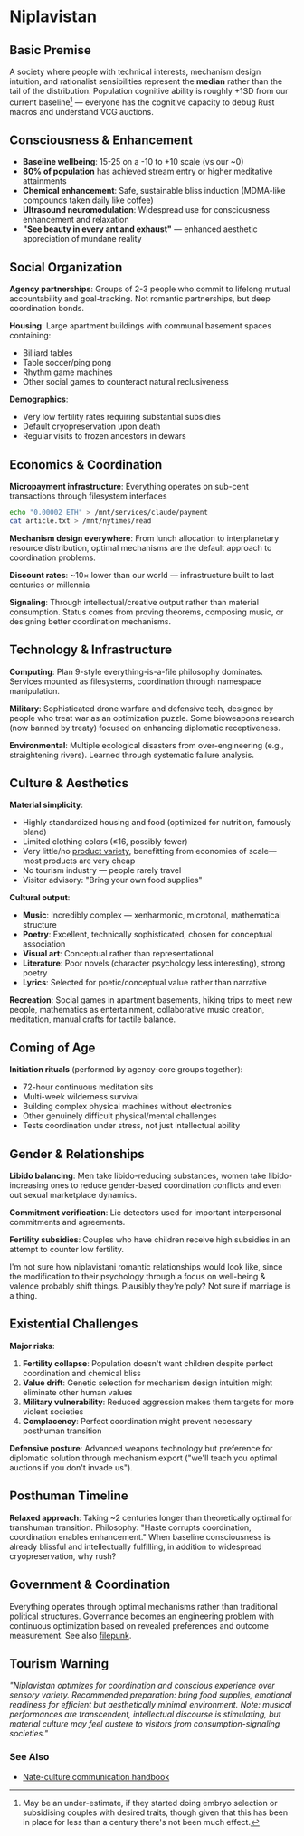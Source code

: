 # Niplavistan

## Basic Premise

A society where people with technical interests, mechanism design
intuition, and rationalist sensibilities represent the **median**
rather than the tail of the distribution. Population cognitive ability
is roughly +1SD from our current baseline[^1] — everyone has the cognitive
capacity to debug Rust macros and understand VCG auctions.

[^1]: May be an under-estimate, if they started doing embryo selection or subsidising couples with desired traits, though given that this has been in place for less than a century there's not been much effect.

## Consciousness & Enhancement

- **Baseline wellbeing**: 15-25 on a -10 to +10 scale (vs our ~0)
- **80% of population** has achieved stream entry or higher meditative attainments
- **Chemical enhancement**: Safe, sustainable bliss induction (MDMA-like compounds taken daily like coffee)
- **Ultrasound neuromodulation**: Widespread use for consciousness enhancement and relaxation
- **"See beauty in every ant and exhaust"** — enhanced aesthetic appreciation of mundane reality

## Social Organization

**Agency partnerships**: Groups of 2-3 people who commit to lifelong
mutual accountability and goal-tracking. Not romantic partnerships,
but deep coordination bonds.

**Housing**: Large apartment buildings with communal basement spaces containing:

- Billiard tables
- Table soccer/ping pong
- Rhythm game machines
- Other social games to counteract natural reclusiveness

**Demographics**:

- Very low fertility rates requiring substantial subsidies
- Default cryopreservation upon death
- Regular visits to frozen ancestors in dewars

## Economics & Coordination

**Micropayment infrastructure**: Everything operates on sub-cent
transactions through filesystem interfaces

```bash
echo "0.00002 ETH" > /mnt/services/claude/payment
cat article.txt > /mnt/nytimes/read
```

**Mechanism design everywhere**: From lunch allocation to interplanetary
resource distribution, optimal mechanisms are the default approach to
coordination problems.

**Discount rates**: ~10× lower than our world — infrastructure built
to last centuries or millennia

**Signaling**: Through intellectual/creative output rather than material
consumption. Status comes from proving theorems, composing music, or
designing better coordination mechanisms.

## Technology & Infrastructure

**Computing**: Plan 9-style everything-is-a-file philosophy
dominates. Services mounted as filesystems, coordination through namespace
manipulation.

**Military**: Sophisticated drone warfare and defensive tech, designed by
people who treat war as an optimization puzzle. Some bioweapons research
(now banned by treaty) focused on enhancing diplomatic receptiveness.

**Environmental**: Multiple ecological disasters from over-engineering
(e.g., straightening rivers). Learned through systematic failure analysis.

## Culture & Aesthetics

**Material simplicity**:

- Highly standardized housing and food (optimized for nutrition, famously bland)
- Limited clothing colors (≤16, possibly fewer)
- Very little/no [product variety](https://www.overcomingbias.com/p/what-cost-varietyhtml), benefitting from economies of scale—most products are very cheap
- No tourism industry — people rarely travel
- Visitor advisory: "Bring your own food supplies"

**Cultural output**:

- **Music**: Incredibly complex — xenharmonic, microtonal, mathematical structure
- **Poetry**: Excellent, technically sophisticated, chosen for conceptual association
- **Visual art**: Conceptual rather than representational
- **Literature**: Poor novels (character psychology less interesting), strong poetry
- **Lyrics**: Selected for poetic/conceptual value rather than narrative

**Recreation**: Social games in apartment basements, hiking trips to meet
new people, mathematics as entertainment, collaborative music creation,
meditation, manual crafts for tactile balance.

## Coming of Age

**Initiation rituals** (performed by agency-core groups together):

- 72-hour continuous meditation sits
- Multi-week wilderness survival
- Building complex physical machines without electronics
- Other genuinely difficult physical/mental challenges
- Tests coordination under stress, not just intellectual ability

## Gender & Relationships

**Libido balancing**: Men take libido-reducing substances, women take
libido-increasing ones to reduce gender-based coordination conflicts
and even out sexual marketplace dynamics.

**Commitment verification**: Lie detectors used for important
interpersonal commitments and agreements.

**Fertility subsidies**: Couples who have children receive high subsidies
in an attempt to counter low fertility.

I'm not sure how niplavistani romantic relationships would look like,
since the modification to their psychology through a focus on well-being
& valence probably shift things. Plausibly they're poly? Not sure if
marriage is a thing.

## Existential Challenges

**Major risks**:

1. **Fertility collapse**: Population doesn't want children despite perfect coordination and chemical bliss
2. **Value drift**: Genetic selection for mechanism design intuition might eliminate other human values
3. **Military vulnerability**: Reduced aggression makes them targets for more violent societies
4. **Complacency**: Perfect coordination might prevent necessary posthuman transition

**Defensive posture**: Advanced weapons technology but preference for
diplomatic solution through mechanism export ("we'll teach you optimal
auctions if you don't invade us").

## Posthuman Timeline

**Relaxed approach**: Taking ~2 centuries longer than theoretically
optimal for transhuman transition. Philosophy: "Haste corrupts
coordination, coordination enables enhancement." When baseline
consciousness is already blissful and intellectually fulfilling, in
addition to widespread cryopreservation, why rush?

## Government & Coordination

Everything operates through optimal mechanisms rather than traditional
political structures. Governance becomes an engineering problem with
continuous optimization based on revealed preferences and outcome
measurement. See also [filepunk](./filepunk.html).

## Tourism Warning

*"Niplavistan optimizes for coordination and conscious experience over
sensory variety. Recommended preparation: bring food supplies, emotional
readiness for efficient but aesthetically minimal environment. Note:
musical performances are transcendent, intellectual discourse is
stimulating, but material culture may feel austere to visitors from
consumption-signaling societies."*

### See Also

* [Nate-culture communication handbook](https://docs.google.com/document/d/1o1JaH2nxbpfHgpx25dwJnQ3dQAPikmlqrn6c9gNP9gE/edit?tab=t.0)

